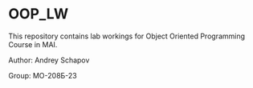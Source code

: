 # OOP_LW
This repository contains lab workings for Object Oriented Programming Course in MAI.

Author: Andrey Schapov

Group: МО-208Б-23
